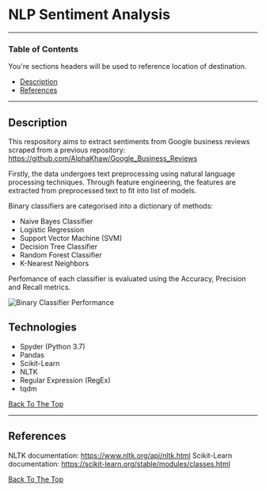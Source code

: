 # NLP Sentiment Analysis

---

### Table of Contents
You're sections headers will be used to reference location of destination.

- [Description](#description)
- [References](#references)

---

## Description

This respository aims to extract sentiments from Google business reviews scraped from a previous repository: <https://github.com/AlphaKhaw/Google_Business_Reviews>

Firstly, the data undergoes text preprocessing using natural language processing techniques. Through feature engineering, the features are extracted from preprocessed text to fit into list of models.

Binary classifiers are categorised into a dictionary of methods:
- Naive Bayes Classifier
- Logistic Regression
- Support Vector Machine (SVM)
- Decision Tree Classifier
- Random Forest Classifier
- K-Nearest Neighbors

Perfomance of each classifier is evaluated using the Accuracy, Precision and Recall metrics.

![Binary Classifier Performance](https://user-images.githubusercontent.com/87654386/154449915-237f484a-9c38-4f67-a15f-38ed2ffd6ef4.png)

## Technologies

- Spyder (Python 3.7)
- Pandas
- Scikit-Learn
- NLTK
- Regular Expression (RegEx)
- tqdm

[Back To The Top](#google-business-reviews)

---

## References

NLTK documentation: <https://www.nltk.org/api/nltk.html>
Scikit-Learn documentation: <https://scikit-learn.org/stable/modules/classes.html>


[Back To The Top](#nlp-sentiment-analysis)
